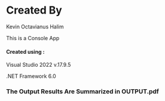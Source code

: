 # Created By
Kevin Octavianus Halim

This is a Console App

#### Created using :

Visual Studio 2022 v.17.9.5

.NET Framework 6.0

### The Output Results Are Summarized in OUTPUT.pdf